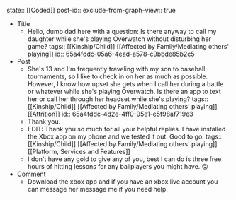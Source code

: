 state:: [[Coded]]
post-id::
exclude-from-graph-view:: true

- Title
	- Hello, dumb dad here with a question: Is there anyway to call my daughter while she's playing Overwatch without disturbing her game?
	  tags:: [[Kinship/Child]] [[Affected by Family/Mediating others' playing]]
	  id:: 65a4fddc-05a6-4ead-a578-c9bbde85b2c5
- Post
	- She's 13 and I'm frequently traveling with my son to baseball tournaments, so I like to check in on her as much as possible. However, I know how upset she gets when I call her during a battle or whatever while she's playing Overwatch. Is there an app to text her or call her through her headset while she's playing?
	  tags:: [[Kinship/Child]] [[Affected by Family/Mediating others' playing]] [[Attrition]]
	  id:: 65a4fddc-4d2e-4ff0-95e1-e5f98af719e3
	- Thank you.
	- EDIT: Thank you so much for all your helpful replies. I have installed the Xbox app on my phone and we tested it out. Good to go.
	  tags:: [[Kinship/Child]] [[Affected by Family/Mediating others' playing]] [[Platform, Services and Features]]
	- I don't have any gold to give any of you, best I can do is three free hours of hitting lessons for any ballplayers you might have. 😜
- Comment
	- Download the xbox app and if you have an xbox live account you can message her message me if you need help.
